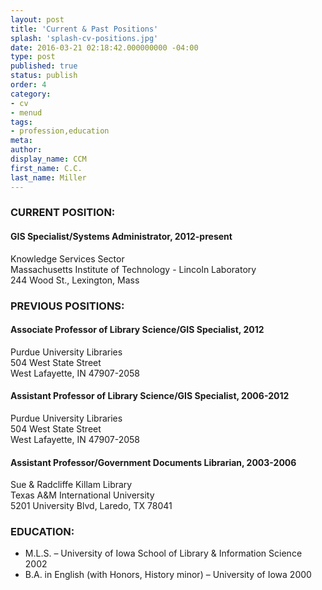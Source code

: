 ```yaml
---
layout: post
title: 'Current & Past Positions'
splash: 'splash-cv-positions.jpg'
date: 2016-03-21 02:18:42.000000000 -04:00
type: post
published: true
status: publish
order: 4
category:
- cv
- menud
tags:
- profession,education
meta:
author:
display_name: CCM
first_name: C.C.
last_name: Miller
---
```


### CURRENT POSITION:

#### GIS Specialist/Systems Administrator, 2012-present

<div class="cv-info-block">
Knowledge Services Sector<br/>
<span class="copy-trigger" data-type="gob" data-id="gD19">Massachusetts Institute of Technology - Lincoln Laboratory</span><br/>
244 Wood St., Lexington, Mass
</div>

### PREVIOUS POSITIONS:

#### Associate Professor of Library Science/GIS Specialist, 2012

<div class="cv-info-block"><span class="copy-trigger" data-type="gob" data-id="gD16">Purdue University Libraries</span><br/>
504 West State Street<br/>
West Lafayette, IN 47907-2058<br/></div>

#### Assistant Professor of Library Science/GIS Specialist, 2006-2012

<div class="cv-info-block"><span class="copy-trigger" data-type="gob" data-id="gD16">Purdue University Libraries</span><br/>
504 West State Street<br/>
West Lafayette, IN 47907-2058<br/></div>

#### Assistant Professor/Government Documents Librarian, 2003-2006

<div class="cv-info-block"><span class="copy-trigger" data-type="gob" data-id="gD17">Sue & Radcliffe Killam Library</span><br/>
Texas A&M International University<br/>
5201 University Blvd, Laredo, TX 78041<br/></div>

### EDUCATION:
* M.L.S. – <span class="copy-trigger" data-type="gob" data-id="gD18">University of Iowa</span> School of Library & Information Science 2002
* B.A. in English (with Honors, History minor) – <span class="copy-trigger" data-type="gob" data-id="gD18">University of Iowa</span> 2000